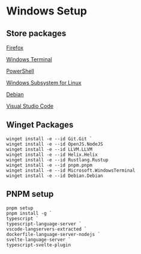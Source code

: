 # Windows Setup

## Store packages

[Firefox](https://www.microsoft.com/store/productId/9NZVDKPMR9RD)

[Windows Terminal](https://www.microsoft.com/store/productId/9N0DX20HK701)

[PowerShell](https://www.microsoft.com/store/productId/9MZ1SNWT0N5D)

[Windows Subsystem for Linux](https://www.microsoft.com/store/productId/9P9TQF7MRM4R)

[Debian](https://www.microsoft.com/store/productId/9MSVKQC78PK6)

[Visual Studio Code](https://apps.microsoft.com/store/detail/XP9KHM4BK9FZ7Q)

## Winget Packages

```
winget install -e --id Git.Git `
winget install -e --id OpenJS.NodeJS
winget install -e --id LLVM.LLVM
winget install -e --id Helix.Helix
winget install -e --id Rustlang.Rustup
winget install -e --id pnpm.pnpm
winget install -e --id Microsoft.WindowsTerminal
winget install -e --id Debian.Debian

```

## PNPM setup

```
pnpm setup
pnpm install -g `
typescript `
typescript-language-server `
vscode-langservers-extracted `
dockerfile-language-server-nodejs `
svelte-language-server `
typescript-svelte-plugin
```
